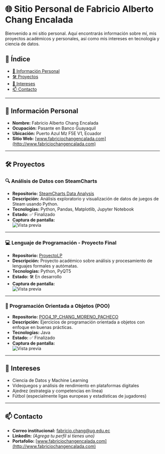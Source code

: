 # 🌐 Sitio Personal de Fabricio Alberto Chang Encalada

Bienvenido a mi sitio personal. Aquí encontrarás información sobre mí, mis proyectos académicos y personales, así como mis intereses en tecnología y ciencia de datos.

## 📑 Índice
- [👤 Información Personal](#información-personal)
- [🛠️ Proyectos](#proyectos)
- [🎯 Intereses](#intereses)
- [📫 Contacto](#contacto)

---

## 👤 Información Personal

- **Nombre:** Fabricio Alberto Chang Encalada  
- **Ocupación:** Pasante en Banco Guayaquil  
- **Ubicación:** Puerto Azul Mz F5E V1, Ecuador  
- **Sitio Web:** [www.fabriciochangencalada.com](http://www.fabriciochangencalada.com)  

---

## 🛠️ Proyectos

### 🔍 Análisis de Datos con SteamCharts
- **Repositorio:** [SteamCharts Data Analysis](https://github.com/FabricioChang/Proyecto-Analisis-de-Datos-SteamCharts)
- **Descripción:** Análisis exploratorio y visualización de datos de juegos de Steam usando Python.
- **Tecnologías:** Python, Pandas, Matplotlib, Jupyter Notebook
- **Estado:** ✅ Finalizado
- **Captura de pantalla:**  
  ![Vista previa](ruta/a/la/captura1.png)

---

### 💻 Lenguaje de Programación - Proyecto Final
- **Repositorio:** [ProyectoLP](https://github.com/FabricioChang/ProyectoLP)
- **Descripción:** Proyecto académico sobre análisis y procesamiento de lenguajes formales y autómatas.
- **Tecnologías:** Python, PyQT5
- **Estado:** 🛠 En desarrollo
- **Captura de pantalla:**  
  ![Vista previa](ruta/a/la/captura2.png)

---

### 🧱 Programación Orientada a Objetos (POO)
- **Repositorio:** [POO4_1P_CHANG_MORENO_PACHECO](https://github.com/FabricioChang/POO4_1P_CHANG_MORENO_PACHECO)
- **Descripción:** Ejercicios de programación orientada a objetos con enfoque en buenas prácticas.
- **Tecnologías:** Java
- **Estado:** ✅ Finalizado
- **Captura de pantalla:**  
  ![Vista previa](ruta/a/la/captura3.png)

---

## 🎯 Intereses

- Ciencia de Datos y Machine Learning  
- Videojuegos y análisis de rendimiento en plataformas digitales  
- Ajedrez (estrategia y competencias en línea)  
- Fútbol (especialmente ligas europeas y estadísticas de jugadores)

---

## 📫 Contacto

- **Correo institucional:** fabricio.chang@ug.edu.ec  
- **LinkedIn:** *(Agrega tu perfil si tienes uno)*  
- **Portafolio:** [www.fabriciochangencalada.com](http://www.fabriciochangencalada.com)
